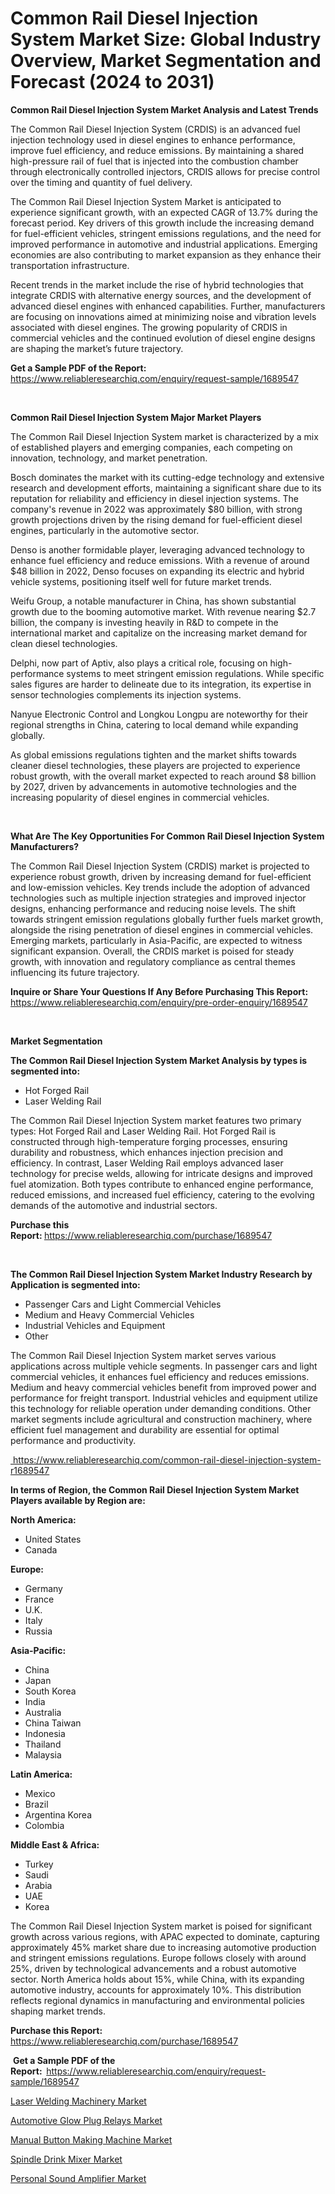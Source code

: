 <p><h1>Common Rail Diesel Injection System Market Size: Global Industry Overview, Market Segmentation and Forecast (2024 to 2031)</h1></p><p><strong>Common Rail Diesel Injection System Market Analysis and Latest Trends</strong></p>
<p><p>The Common Rail Diesel Injection System (CRDIS) is an advanced fuel injection technology used in diesel engines to enhance performance, improve fuel efficiency, and reduce emissions. By maintaining a shared high-pressure rail of fuel that is injected into the combustion chamber through electronically controlled injectors, CRDIS allows for precise control over the timing and quantity of fuel delivery.</p><p>The Common Rail Diesel Injection System Market is anticipated to experience significant growth, with an expected CAGR of 13.7% during the forecast period. Key drivers of this growth include the increasing demand for fuel-efficient vehicles, stringent emissions regulations, and the need for improved performance in automotive and industrial applications. Emerging economies are also contributing to market expansion as they enhance their transportation infrastructure.</p><p>Recent trends in the market include the rise of hybrid technologies that integrate CRDIS with alternative energy sources, and the development of advanced diesel engines with enhanced capabilities. Further, manufacturers are focusing on innovations aimed at minimizing noise and vibration levels associated with diesel engines. The growing popularity of CRDIS in commercial vehicles and the continued evolution of diesel engine designs are shaping the market’s future trajectory.</p></p>
<p><strong>Get a Sample PDF of the Report:&nbsp;</strong> <a href="https://www.reliableresearchiq.com/enquiry/request-sample/1689547?utm_campaign=1577&utm_medium=2&utm_source=Github&utm_content=ia&utm_term=19102024&utm_id=common-rail-diesel-injection-system">https://www.reliableresearchiq.com/enquiry/request-sample/1689547</a></p>
<p>&nbsp;</p>
<p><strong>Common Rail Diesel Injection System Major Market Players</strong></p>
<p><p>The Common Rail Diesel Injection System market is characterized by a mix of established players and emerging companies, each competing on innovation, technology, and market penetration. </p><p>Bosch dominates the market with its cutting-edge technology and extensive research and development efforts, maintaining a significant share due to its reputation for reliability and efficiency in diesel injection systems. The company's revenue in 2022 was approximately $80 billion, with strong growth projections driven by the rising demand for fuel-efficient diesel engines, particularly in the automotive sector.</p><p>Denso is another formidable player, leveraging advanced technology to enhance fuel efficiency and reduce emissions. With a revenue of around $48 billion in 2022, Denso focuses on expanding its electric and hybrid vehicle systems, positioning itself well for future market trends.</p><p>Weifu Group, a notable manufacturer in China, has shown substantial growth due to the booming automotive market. With revenue nearing $2.7 billion, the company is investing heavily in R&D to compete in the international market and capitalize on the increasing market demand for clean diesel technologies.</p><p>Delphi, now part of Aptiv, also plays a critical role, focusing on high-performance systems to meet stringent emission regulations. While specific sales figures are harder to delineate due to its integration, its expertise in sensor technologies complements its injection systems.</p><p>Nanyue Electronic Control and Longkou Longpu are noteworthy for their regional strengths in China, catering to local demand while expanding globally. </p><p>As global emissions regulations tighten and the market shifts towards cleaner diesel technologies, these players are projected to experience robust growth, with the overall market expected to reach around $8 billion by 2027, driven by advancements in automotive technologies and the increasing popularity of diesel engines in commercial vehicles.</p></p>
<p>&nbsp;</p>
<p><strong>What Are The Key Opportunities For Common Rail Diesel Injection System Manufacturers?</strong></p>
<p><p>The Common Rail Diesel Injection System (CRDIS) market is projected to experience robust growth, driven by increasing demand for fuel-efficient and low-emission vehicles. Key trends include the adoption of advanced technologies such as multiple injection strategies and improved injector designs, enhancing performance and reducing noise levels. The shift towards stringent emission regulations globally further fuels market growth, alongside the rising penetration of diesel engines in commercial vehicles. Emerging markets, particularly in Asia-Pacific, are expected to witness significant expansion. Overall, the CRDIS market is poised for steady growth, with innovation and regulatory compliance as central themes influencing its future trajectory.</p></p>
<p><strong>Inquire or Share Your Questions If Any Before Purchasing This Report:</strong> <a href="https://www.reliableresearchiq.com/enquiry/pre-order-enquiry/1689547?utm_campaign=1577&utm_medium=2&utm_source=Github&utm_content=ia&utm_term=19102024&utm_id=common-rail-diesel-injection-system">https://www.reliableresearchiq.com/enquiry/pre-order-enquiry/1689547</a></p>
<p>&nbsp;</p>
<p><strong>Market Segmentation</strong></p>
<p><strong>The Common Rail Diesel Injection System Market Analysis by types is segmented into:</strong></p>
<p><ul><li>Hot Forged Rail</li><li>Laser Welding Rail</li></ul></p>
<p><p>The Common Rail Diesel Injection System market features two primary types: Hot Forged Rail and Laser Welding Rail. Hot Forged Rail is constructed through high-temperature forging processes, ensuring durability and robustness, which enhances injection precision and efficiency. In contrast, Laser Welding Rail employs advanced laser technology for precise welds, allowing for intricate designs and improved fuel atomization. Both types contribute to enhanced engine performance, reduced emissions, and increased fuel efficiency, catering to the evolving demands of the automotive and industrial sectors.</p></p>
<p><strong>Purchase this Report:&nbsp;</strong><a href="https://www.reliableresearchiq.com/purchase/1689547?utm_campaign=1577&utm_medium=2&utm_source=Github&utm_content=ia&utm_term=19102024&utm_id=common-rail-diesel-injection-system">https://www.reliableresearchiq.com/purchase/1689547</a></p>
<p>&nbsp;</p>
<p><strong>The Common Rail Diesel Injection System Market Industry Research by Application is segmented into:</strong></p>
<p><ul><li>Passenger Cars and Light Commercial Vehicles</li><li>Medium and Heavy Commercial Vehicles</li><li>Industrial Vehicles and Equipment</li><li>Other</li></ul></p>
<p><p>The Common Rail Diesel Injection System market serves various applications across multiple vehicle segments. In passenger cars and light commercial vehicles, it enhances fuel efficiency and reduces emissions. Medium and heavy commercial vehicles benefit from improved power and performance for freight transport. Industrial vehicles and equipment utilize this technology for reliable operation under demanding conditions. Other market segments include agricultural and construction machinery, where efficient fuel management and durability are essential for optimal performance and productivity.</p></p>
<p><a href="https://www.reliableresearchiq.com/common-rail-diesel-injection-system-r1689547?utm_campaign=1577&utm_medium=2&utm_source=Github&utm_content=ia&utm_term=19102024&utm_id=common-rail-diesel-injection-system">&nbsp;https://www.reliableresearchiq.com/common-rail-diesel-injection-system-r1689547</a></p>
<p><strong>In terms of Region, the Common Rail Diesel Injection System Market Players available by Region are:</strong></p>
<p>
    <p> <strong> North America: </strong>
        <ul>
            <li>United States</li>
            <li>Canada</li>
        </ul>
        </p> 
    <p> <strong> Europe: </strong>
        <ul>
            <li>Germany</li>
            <li>France</li>
            <li>U.K.</li>
            <li>Italy</li>
            <li>Russia</li>
        </ul>
        </p> 
    <p> <strong> Asia-Pacific: </strong>
        <ul>
            <li>China</li>
            <li>Japan</li>
            <li>South Korea</li>
            <li>India</li>
            <li>Australia</li>
            <li>China Taiwan</li>
            <li>Indonesia</li>
            <li>Thailand</li>
            <li>Malaysia</li>
        </ul>
        </p> 
    <p> <strong> Latin America: </strong>
        <ul>
            <li>Mexico</li>
            <li>Brazil</li>
            <li>Argentina Korea</li>
            <li>Colombia</li>
        </ul>
        </p> 
    <p> <strong> Middle East & Africa: </strong>
        <ul>
            <li>Turkey</li>
            <li>Saudi</li>
            <li>Arabia</li>
            <li>UAE</li>
            <li>Korea</li>
        </ul>
    </p>
    </p>
<p><p>The Common Rail Diesel Injection System market is poised for significant growth across various regions, with APAC expected to dominate, capturing approximately 45% market share due to increasing automotive production and stringent emissions regulations. Europe follows closely with around 25%, driven by technological advancements and a robust automotive sector. North America holds about 15%, while China, with its expanding automotive industry, accounts for approximately 10%. This distribution reflects regional dynamics in manufacturing and environmental policies shaping market trends.</p></p>
<p><strong>Purchase this Report: </strong><a href="https://www.reliableresearchiq.com/purchase/1689547?utm_campaign=1577&utm_medium=2&utm_source=Github&utm_content=ia&utm_term=19102024&utm_id=common-rail-diesel-injection-system">https://www.reliableresearchiq.com/purchase/1689547</a></p>
<p>&nbsp;<strong>Get a Sample PDF of the Report:&nbsp;&nbsp;</strong><a href="https://www.reliableresearchiq.com/enquiry/request-sample/1689547?utm_campaign=1577&utm_medium=2&utm_source=Github&utm_content=ia&utm_term=19102024&utm_id=common-rail-diesel-injection-system">https://www.reliableresearchiq.com/enquiry/request-sample/1689547</a></p>
<p><strong></strong></p>
<p><p><a href="https://www.linkedin.com/pulse/emerging-laser-welding-machinery-market-opportunities-analysis-obfie?utm_campaign=1577&utm_medium=2&utm_source=Github&utm_content=ia&utm_term=19102024&utm_id=common-rail-diesel-injection-system">Laser Welding Machinery Market</a></p><p><a href="https://github.com/wenonaelwil/Market-Research-Report-List-1/blob/main/automotive-glow-plug-relays-market.md?utm_campaign=1577&utm_medium=2&utm_source=Github&utm_content=ia&utm_term=19102024&utm_id=common-rail-diesel-injection-system">Automotive Glow Plug Relays Market</a></p><p><a href="https://issuu.com/reportprime-2/docs/manual-button-making-machine-market_c815ff2c334fc8?utm_campaign=1577&utm_medium=2&utm_source=Github&utm_content=ia&utm_term=19102024&utm_id=common-rail-diesel-injection-system">Manual Button Making Machine Market</a></p><p><a href="https://issuu.com/reportprime-2/docs/spindle-drink-mixer-market-size-203_06044571cf4264?utm_campaign=1577&utm_medium=2&utm_source=Github&utm_content=ia&utm_term=19102024&utm_id=common-rail-diesel-injection-system">Spindle Drink Mixer Market</a></p><p><a href="https://www.linkedin.com/pulse/personal-sound-amplifier-market-research-report-exploring-size-lejye?utm_campaign=1577&utm_medium=2&utm_source=Github&utm_content=ia&utm_term=19102024&utm_id=common-rail-diesel-injection-system">Personal Sound Amplifier Market</a></p></p>